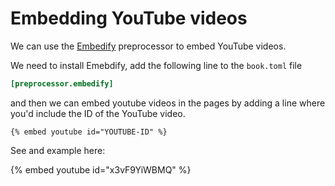 # Embedding YouTube videos


We can use the [Embedify](./embedify.md) preprocessor to embed YouTube videos.

We need to install Emebdify, add the following line to the `book.toml` file

```toml
[preprocessor.embedify]
```

and then we can embed youtube videos in the pages by adding a line where you'd include the ID of the YouTube video.

<!-- embed ignore begin -->
```
{% embed youtube id="YOUTUBE-ID" %}
```
<!-- embed ignore end -->


See and example here:

{% embed youtube id="x3vF9YiWBMQ" %}
